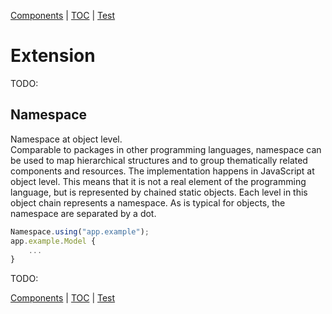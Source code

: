 [Components](composite.md) | [TOC](README.md) | [Test](test.md)

# Extension

TODO: 


## Namespace

Namespace at object level.  
Comparable to packages in other programming languages, namespace can be used to
map hierarchical structures and to group thematically related components and
resources. The implementation happens in JavaScript at object level. This means
that it is not a real element of the programming language, but is represented by
chained static objects. Each level in this object chain represents a namespace.
As is typical for objects, the namespace are separated by a dot. 

```javascript
Namespace.using("app.example");
app.example.Model {
    ...
}
```


TODO:

[Components](composite.md) | [TOC](README.md) | [Test](test.md)
